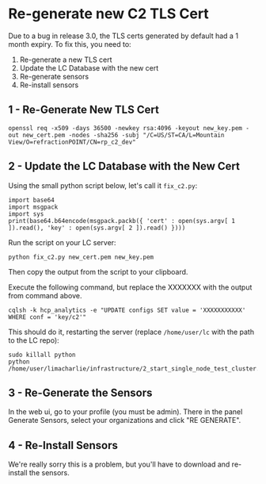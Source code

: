 # Re-generate new C2 TLS Cert

Due to a bug in release 3.0, the TLS certs generated by default had a 1 month expiry. To fix this, you need to:
1. Re-generate a new TLS cert
2. Update the LC Database with the new cert
3. Re-generate sensors
4. Re-install sensors

## 1 - Re-Generate New TLS Cert
```
openssl req -x509 -days 36500 -newkey rsa:4096 -keyout new_key.pem -out new_cert.pem -nodes -sha256 -subj "/C=US/ST=CA/L=Mountain View/O=refractionPOINT/CN=rp_c2_dev"
```

## 2 - Update the LC Database with the New Cert
Using the small python script below, let's call it `fix_c2.py`:
```
import base64
import msgpack
import sys
print(base64.b64encode(msgpack.packb({ 'cert' : open(sys.argv[ 1 ]).read(), 'key' : open(sys.argv[ 2 ]).read() })))
```

Run the script on your LC server:

```
python fix_c2.py new_cert.pem new_key.pem
```

Then copy the output from the script to your clipboard.

Execute the following command, but replace the XXXXXXX with the output from command above.

```
cqlsh -k hcp_analytics -e "UPDATE configs SET value = 'XXXXXXXXXXX' WHERE conf = 'key/c2'"
```

This should do it, restarting the server (replace `/home/user/lc` with the path to the LC repo):
```
sudo killall python
python /home/user/limacharlie/infrastructure/2_start_single_node_test_cluster.py
```

## 3 - Re-Generate the Sensors
In the web ui, go to your profile (you must be admin). There in the panel Generate Sensors, select your organizations and click "RE GENERATE".

## 4 - Re-Install Sensors
We're really sorry this is a problem, but you'll have to download and re-install the sensors.


